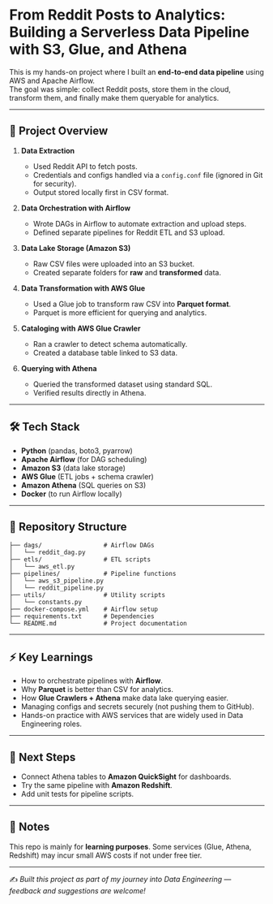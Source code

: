 # From Reddit Posts to Analytics: Building a Serverless Data Pipeline with S3, Glue, and Athena

This is my hands-on project where I built an **end-to-end data pipeline** using AWS and Apache Airflow.  
The goal was simple: collect Reddit posts, store them in the cloud, transform them, and finally make them queryable for analytics.  

---

## 🚀 Project Overview
1. **Data Extraction**  
   - Used Reddit API to fetch posts.  
   - Credentials and configs handled via a `config.conf` file (ignored in Git for security).  
   - Output stored locally first in CSV format.  

2. **Data Orchestration with Airflow**  
   - Wrote DAGs in Airflow to automate extraction and upload steps.  
   - Defined separate pipelines for Reddit ETL and S3 upload.  

3. **Data Lake Storage (Amazon S3)**  
   - Raw CSV files were uploaded into an S3 bucket.  
   - Created separate folders for **raw** and **transformed** data.  

4. **Data Transformation with AWS Glue**  
   - Used a Glue job to transform raw CSV into **Parquet format**.  
   - Parquet is more efficient for querying and analytics.  

5. **Cataloging with AWS Glue Crawler**  
   - Ran a crawler to detect schema automatically.  
   - Created a database table linked to S3 data.  

6. **Querying with Athena**  
   - Queried the transformed dataset using standard SQL.  
   - Verified results directly in Athena.  

---

## 🛠️ Tech Stack
- **Python** (pandas, boto3, pyarrow)
- **Apache Airflow** (for DAG scheduling)
- **Amazon S3** (data lake storage)
- **AWS Glue** (ETL jobs + schema crawler)
- **Amazon Athena** (SQL queries on S3)
- **Docker** (to run Airflow locally)

---

## 📂 Repository Structure
```
├── dags/                 # Airflow DAGs
│   └── reddit_dag.py
├── etls/                 # ETL scripts
│   └── aws_etl.py
├── pipelines/            # Pipeline functions
│   └── aws_s3_pipeline.py
│   └── reddit_pipeline.py
├── utils/                # Utility scripts
│   └── constants.py
├── docker-compose.yml    # Airflow setup
├── requirements.txt      # Dependencies
└── README.md             # Project documentation
```

---

## ⚡ Key Learnings
- How to orchestrate pipelines with **Airflow**.  
- Why **Parquet** is better than CSV for analytics.  
- How **Glue Crawlers + Athena** make data lake querying easier.  
- Managing configs and secrets securely (not pushing them to GitHub).  
- Hands-on practice with AWS services that are widely used in Data Engineering roles.  

---

## 🔮 Next Steps
- Connect Athena tables to **Amazon QuickSight** for dashboards.  
- Try the same pipeline with **Amazon Redshift**.  
- Add unit tests for pipeline scripts.  

---

## 📌 Notes
This repo is mainly for **learning purposes**. Some services (Glue, Athena, Redshift) may incur small AWS costs if not under free tier.  

---

✍️ *Built this project as part of my journey into Data Engineering — feedback and suggestions are welcome!*

